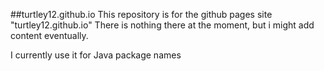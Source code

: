 ##turtley12.github.io
This repository is for the github pages site "turtley12.github.io"
There is nothing there at the moment, but i might add content eventually.

I currently use it for Java package names

